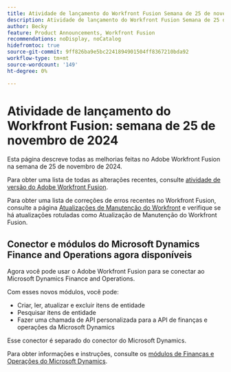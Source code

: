 ```yaml
---
title: Atividade de lançamento do Workfront Fusion Semana de 25 de novembro de 2024
description: Atividade de lançamento do Workfront Fusion Semana de 25 de novembro de 2024
author: Becky
feature: Product Announcements, Workfront Fusion
recommendations: noDisplay, noCatalog
hidefromtoc: true
source-git-commit: 9ff826ba9e5bc2241894901504ff8367210bda92
workflow-type: tm+mt
source-wordcount: '149'
ht-degree: 0%

---
```


# Atividade de lançamento do Workfront Fusion: semana de 25 de novembro de 2024

Esta página descreve todas as melhorias feitas no Adobe Workfront Fusion na semana de 25 de novembro de 2024.

Para obter uma lista de todas as alterações recentes, consulte [atividade de versão do Adobe Workfront Fusion](../../../product-announcements/product-releases/fusion-release-activity/fusion-release-activity.md).

Para obter uma lista de correções de erros recentes no Workfront Fusion, consulte a página [Atualizações de Manutenção do Workfront](https://experienceleague.adobe.com/docs/workfront-known-issues/releases/current-updates.html) e verifique se há atualizações rotuladas como Atualização de Manutenção do Workfront Fusion.

## Conector e módulos do Microsoft Dynamics Finance and Operations agora disponíveis

Agora você pode usar o Adobe Workfront Fusion para se conectar ao Microsoft Dynamics Finance and Operations.

Com esses novos módulos, você pode:

* Criar, ler, atualizar e excluir itens de entidade
* Pesquisar itens de entidade
* Fazer uma chamada de API personalizada para a API de finanças e operações da Microsoft Dynamics

Esse conector é separado do conector do Microsoft Dynamics.

Para obter informações e instruções, consulte os [módulos de Finanças e Operações do Microsoft Dynamics](/help/quicksilver/workfront-fusion/apps-and-their-modules/dynamics-finance-operations-modules.md).

